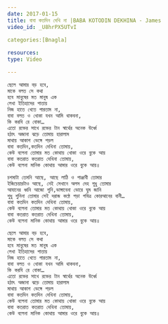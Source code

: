 ```yaml
---
date: 2017-01-15
title: বাবা কতদিন দেখি না |BABA KOTODIN DEKHINA - James
video_id: _U8hrPX5UTvI

categories:[Bnagla]
  
resources:
type: Video

---
```


<pre class="line-numbers" data-language="Lyrics"><code class="language-css">ছেলে আমার বড় হবে,
মাকে বলত সে কথা
হবে মানুষের মত মানুষ এক
লেখা ইতিহাসের পাতায়
নিজ হাতে খেতে পারতাম না,
বাবা বলত ও খোকা যখন আমি থাকবনা,
কি করবি রে বোকা…
এতো রক্তের সাখে রক্তের টান স্বার্থের অনেক উর্ধ্বে
হঠাৎ অজানা ঝড়ে তোমায় হারালাম
মাথায় আকাশ ভেঙ্গে পড়ল
বাবা কতদিন,কতদিন দেখিনা তোমায়,
কেউ বলেনা তোমার মত কোথায় খোকা ওরে বুকে আয়
বাবা কতরাত কতরাত দেখিনা তোমায়,
কেউ বলেনা মানিক কোথায় আমার ওরে বুকে আয়॥

চশমাটা তেমনি আছে, আছে লাঠি ও পাঞ্জাবী তোমার
ইজিচেয়ারটাও আছে, নেই সেখানে অলস দেহ শুধু তোমার
আযানের ধ্বনি আজো শুনি,ভাঙ্গাবেনা ভোরে ঘুম জানি
শুধু শুনিনা তোমার সেই দরাজ কন্ঠে পড়া পবিত্র কোরআনের বানী…
বাবা কতদিন কতদিন দেখিনা তোমায়,
কেউ বলেনা তোমার মত কোথায় খোকা ওরে বুকে আয়
বাবা কতরাত কতরাত দেখিনা তোমায়,
কেউ বলেনা মানিক কোথায় আমার ওরে বুকে আয়॥

ছেলে আমার বড় হবে,
মাকে বলত সে কথা
হবে মানুষের মত মানুষ এক
লেখা ইতিহাসের পাতায়
নিজ হাতে খেতে পারতাম না,
বাবা বলত ও খোকা যখন আমি থাকবনা,
কি করবি রে বোকা…
এতো রক্তের সাখে রক্তের টান স্বার্থের অনেক উর্ধ্বে
হঠাৎ অজানা ঝড়ে তোমায় হারালাম
মাথায় আকাশ ভেঙ্গে পড়ল
বাবা কতদিন কতদিন দেখিনা তোমায়,
কেউ বলেনা তোমার মত কোথায় খোকা ওরে বুকে আয়
বাবা কতরাত কতরাত দেখিনা তোমায়,
কেউ বলেনা মানিক কোথায় আমার ওরে বুকে আয়॥